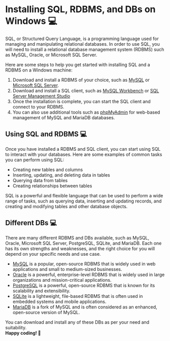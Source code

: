 # Installing SQL, RDBMS, and DBs on Windows 💻

SQL, or Structured Query Language, is a programming language used for managing and manipulating relational databases. In order to use SQL, you will need to install a relational database management system (RDBMS) such as MySQL, Oracle, or Microsoft SQL Server.

Here are some steps to help you get started with installing SQL and a RDBMS on a Windows machine:

1. Download and install a RDBMS of your choice, such as [MySQL](https://dev.mysql.com/downloads/installer/) or [Microsoft SQL Server](https://www.microsoft.com/en-us/sql-server/sql-server-downloads).
2. Download and install a SQL client, such as [MySQL Workbench](https://dev.mysql.com/downloads/workbench/) or [SQL Server Management Studio](https://docs.microsoft.com/en-us/sql/ssms/download-sql-server-management-studio-ssms?view=sql-server-ver15)
3. Once the installation is complete, you can start the SQL client and connect to your RDBMS.
4. You can also use additional tools such as [phpMyAdmin](https://windows.phpmyadmin.net/) for web-based management of MySQL and MariaDB databases.

## Using SQL and RDBMS 💻
Once you have installed a RDBMS and SQL client, you can start using SQL to interact with your databases. Here are some examples of common tasks you can perform using SQL:

- Creating new tables and columns
- Inserting, updating, and deleting data in tables
- Querying data from tables
- Creating relationships between tables

SQL is a powerful and flexible language that can be used to perform a wide range of tasks, such as querying data, inserting and updating records, and creating and modifying tables and other database objects.

## Different DBs 💻
There are many different RDBMS and DBs available, such as MySQL, Oracle, Microsoft SQL Server, PostgreSQL, SQLite, and MariaDB. Each one has its own strengths and weaknesses, and the right choice for you will depend on your specific needs and use case.

- [MySQL](https://www.mysql.com/) is a popular, open-source RDBMS that is widely used in web applications and small to medium-sized businesses.
- [Oracle](https://www.oracle.com/database/) is a powerful, enterprise-level RDBMS that is widely used in large organizations and mission-critical applications.
- [PostgreSQL](https://www.postgresql.org/) is a powerful, open-source RDBMS that is known for its scalability and extensibility.
- [SQLite](https://www.sqlite.org/) is a lightweight, file-based RDBMS that is often used in embedded systems and mobile applications.
- [MariaDB](https://mariadb.org/) is a fork of MySQL and is often considered as an enhanced, open-source version of MySQL.

You can download and install any of these DBs as per your need and suitability. <br>
**Happy coding! 🚀**
